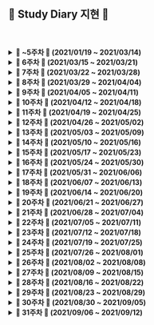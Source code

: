 ##  🍒 Study Diary 지현 🍒



<br />
<br />

<details markdown="1">
<summary><strong> &#127804; ~5주차 &#127804; (2021/01/19 ~ 2021/03/14)</strong></summary>
<br>
<br>



|                                    | 문제                                                         |
| :--------------------------------: | :----------------------------------------------------------- |
| ~ 5주차<br />(21.01.19 ~ 21.03.14) | [BOJ - Basic Problem Solving](https://github.com/wjh51333/Problem-Solving) |

<br>

</details>



<details markdown="1">
<summary><strong> &#127804; 6주차 &#127804; (2021/03/15 ~ 2021/03/21)</strong></summary>
<br>
<br>



|                                  | 문제                                                         |
| :------------------------------: | :----------------------------------------------------------- |
| 6주차<br />(21.03.15 ~ 21.03.21) | 백준 14500 - [테트로미노](https://www.acmicpc.net/problem/14500) <br />백준 10972 - [다음 순열](https://www.acmicpc.net/problem/10972)<br />백준 10973 - [이전 순열](https://www.acmicpc.net/problem/10973)<br />백준 10974 - [모든 순열](https://www.acmicpc.net/problem/10974)<br />백준 14888 - [연산자 끼워넣기](https://www.acmicpc.net/problem/14888)<br />백준 15658 - [연산자 끼워넣기 (2)](https://www.acmicpc.net/problem/15658)<br />백준 11723 - [집합](https://www.acmicpc.net/problem/11723)<br />백준 2309 - [일곱 난쟁이](https://www.acmicpc.net/problem/2309)<br />백준 13023 - [ABCDE](https://www.acmicpc.net/problem/13023)<br />백준 14226 - [이모티콘](https://www.acmicpc.net/problem/14226)<br />백준 13549 - [숨바꼭질 3](https://www.acmicpc.net/problem/13549)<br />백준 2206 - [벽 부수고 이동하기](https://www.acmicpc.net/problem/2206)<br />백준 3055 - [탈출](https://www.acmicpc.net/problem/3055)<br />프로그래머스 SQL [SUM, MAX, MIN](https://programmers.co.kr/learn/courses/30/parts/17043)<br />프로그래머스 SQL [IS NULL](https://programmers.co.kr/learn/courses/30/parts/17045) |

<br>

</details>





<details markdown="1">
<summary><strong> &#127804; 7주차 &#127804; (2021/03/22 ~ 2021/03/28)</strong></summary>
<br>
<br>



|                                  | 문제                                                         |
| :------------------------------: | :----------------------------------------------------------- |
| 7주차<br />(21.03.22 ~ 21.03.28) | 백준 15558 - [점프 게임](https://www.acmicpc.net/problem/15558)<br />백준 12851 - [숨바꼭질 2](https://www.acmicpc.net/problem/12851)<br />백준 13913 - [숨바꼭질 4](https://www.acmicpc.net/problem/13913)<br />백준 6087 - [레이저 통신](https://www.acmicpc.net/problem/6087) |

<br>

</details>





<details markdown="1">
<summary><strong> &#127804; 8주차 &#127804; (2021/03/29 ~ 2021/04/04)</strong></summary>
<br>
<br>



|                                  | 문제                                                         |
| :------------------------------: | :----------------------------------------------------------- |
| 8주차<br />(21.03.29 ~ 21.04.04) | 백준 15988 - [1, 2, 3 더하기 3](https://www.acmicpc.net/problem/15988)<br />백준 16194 - [카드 구매하기 2](https://www.acmicpc.net/problem/16194)<br />백준 15990 - [1, 2, 3 더하기 5](https://www.acmicpc.net/problem/15990)<br />백준 13398 - [연속합 2](https://www.acmicpc.net/problem/13398)<br />백준 14002- [가장 긴 증가하는 부분 수열 4](https://www.acmicpc.net/problem/14002)<br />백준 1495 - [기타리스트](https://www.acmicpc.net/problem/1495)<br />백준 15989 - [1, 2, 3 더하기 4](https://www.acmicpc.net/problem/15989)<br />백준 11048 - [이동하기](https://www.acmicpc.net/problem/11048)<br />백준 14442 - [벽 부수고 이동하기 2](https://www.acmicpc.net/problem/14442)<br />백준 2293 - [동전 1](https://www.acmicpc.net/problem/2293)<br />백준 2294 - [동전 2](https://www.acmicpc.net/problem/2294)<br />백준 14889 - [스타트와 링크](https://www.acmicpc.net/problem/14889)<br />백준 1748 - [수 이어 쓰기 1](https://www.acmicpc.net/problem/1748)<br />백준 9663 - [N-Queen](https://www.acmicpc.net/problem/9663)<br />백준 17478 - [재귀함수가 뭔가요?](https://www.acmicpc.net/problem/17478)<br />백준 6064 - [카잉 달력](https://www.acmicpc.net/problem/6064)<br />백준 12026 - [BOJ 거리](https://www.acmicpc.net/problem/12026)<br />백준 4991 - [로봇 청소기](https://www.acmicpc.net/problem/4991)<br />백준 1339 - [단어 수학](https://www.acmicpc.net/problem/1339)<br />백준 1890 - [점프](https://www.acmicpc.net/problem/1890) |

<br>

</details>





<details markdown="1">
<summary><strong> &#127804; 9주차 &#127804; (2021/04/05 ~ 2021/04/11)</strong></summary>
<br>
<br>



|                                  | 문제                                                         |
| :------------------------------: | :----------------------------------------------------------- |
| 9주차<br />(21.04.05 ~ 21.04.11) | 프로그래머스 [3진법 뒤집기](https://programmers.co.kr/learn/courses/30/lessons/68935)<br />프로그래머스 [두 개 뽑아서 더하기](https://programmers.co.kr/learn/courses/30/lessons/68644)<br />프로그래머스 [삼각 달팽이](https://programmers.co.kr/learn/courses/30/lessons/68645)<br />프로그래머스 [이진 변환 반복하기](https://programmers.co.kr/learn/courses/30/lessons/70129)<br />프로그래머스 [쿼드압축 후 개수 세기](https://programmers.co.kr/learn/courses/30/lessons/68936)<br />백준 16948 - [데스 나이트](https://www.acmicpc.net/problem/16948)<br />백준 15661 - [링크와 스타트](https://www.acmicpc.net/problem/15661)<br />백준 10422 - [괄호](https://www.acmicpc.net/problem/10422)<br />백준 2219 - [숫자판 점프](https://www.acmicpc.net/problem/2219)<br />백준 15486 - [퇴사 2](https://www.acmicpc.net/problem/15486)<br />백준 15686 - [치킨 배달](https://www.acmicpc.net/problem/15686)<br />백준 11058 - [크리보드](https://www.acmicpc.net/problem/11058)<br />백준 4811 - [알약](https://www.acmicpc.net/problem/4811)<br />백준 1149 - [RGB 거리](https://www.acmicpc.net/problem/1149)<br />백준 1309 - [동물원](https://www.acmicpc.net/problem/1309) |

<br>

</details>





<details markdown="1">
<summary><strong> &#127804; 10주차 &#127804; (2021/04/12 ~ 2021/04/18)</strong></summary>
<br>
<br>



|                                   | 문제                                                         |
| :-------------------------------: | :----------------------------------------------------------- |
| 10주차<br />(21.04.12 ~ 21.04.18) | 백준 1325 - [효율적인 해킹](https://www.acmicpc.net/problem/1325)<br />백준 7569 - [토마토](https://www.acmicpc.net/problem/7569)<br />백준 1062 - [가르침](https://www.acmicpc.net/problem/1062)<br />백준 16918 - [봄버맨](https://www.acmicpc.net/problem/16918)<br />백준 15649 - [N과 M (1)](https://www.acmicpc.net/problem/15649)<br />백준 15650 - [N과 M (2)](https://www.acmicpc.net/problem/15650)<br />백준 1918 - [후위 표기식](https://www.acmicpc.net/problem/1918)<br />백준 14916 - [거스름돈](https://www.acmicpc.net/problem/14916)<br />백준 21278 - [호석이 두 마리 치킨](https://www.acmicpc.net/problem/21278)<br />백준 11000 - [강의실 배정](https://www.acmicpc.net/problem/11000)<br />백준 15651 - [N과 M (3)](https://www.acmicpc.net/problem/15651)<br />백준 1753 - [최단경로](https://www.acmicpc.net/problem/1753)<br />백준 15652 - [N과 M (4)](https://www.acmicpc.net/problem/15652)<br />백준 15654 - [N과 M (5)](https://www.acmicpc.net/problem/15654)<br />백준 15655 - [N과 M (6)](https://www.acmicpc.net/problem/15655)<br />백준 15656 - [N과 M (7)](https://www.acmicpc.net/problem/15656)<br />프로그래머스 [같은 숫자는 싫어](https://programmers.co.kr/learn/courses/30/lessons/12906)<br />프로그래머스 [음양 더하기](https://programmers.co.kr/learn/courses/30/lessons/76501)<br />프로그래머스 [프린터](https://programmers.co.kr/learn/courses/30/lessons/42587)<br />프로그래머스 [괄호 회전하기](https://programmers.co.kr/learn/courses/30/lessons/76502)<br />백준 15657 - [N과 M (8)](https://www.acmicpc.net/problem/15657)<br />백준 15663 - [N과 M (9)](https://www.acmicpc.net/problem/15663)<br />백준 15664 - [N과 M (10)](https://www.acmicpc.net/problem/15664)<br />프로그래머스 [모두 0으로 만들기](https://programmers.co.kr/learn/courses/30/lessons/76503#) |

<br>

</details>





<details markdown="1">
<summary><strong> &#127804; 11주차 &#127804; (2021/04/19 ~ 2021/04/25)</strong></summary>
<br>
<br>



|                                   | 문제                                                         |
| :-------------------------------: | :----------------------------------------------------------- |
| 11주차<br />(21.04.19 ~ 21.04.25) | 백준 15665 - [N과 M (11)](https://www.acmicpc.net/problem/15665)<br />백준 15666 - [N과 M (12)](https://www.acmicpc.net/problem/15666)<br />백준 2468 - [안전 영역](https://www.acmicpc.net/problem/2468)<br />백준 1935 - [후위 표기식2](https://www.acmicpc.net/problem/1935)<br />백준 7562 - [나이트의 이동](https://www.acmicpc.net/problem/7562)<br />백준 14426 - [접두사 찾기](https://www.acmicpc.net/problem/14426)<br />백준 14425 - [문자열 집합](https://www.acmicpc.net/problem/14425)<br />백준 16916 - [부분 문자열](https://www.acmicpc.net/problem/16916) |

<br>

</details>





<details markdown="1">
<summary><strong> &#127804; 12주차 &#127804; (2021/04/26 ~ 2021/05/02)</strong></summary>
<br>
<br>



|                                   | 문제                                                         |
| :-------------------------------: | :----------------------------------------------------------- |
| 12주차<br />(21.04.26 ~ 21.05.02) | 백준 11051 - [이항 계수 2](https://www.acmicpc.net/problem/11051)<br />백준 1629 - [곱셈](https://www.acmicpc.net/problem/1629)<br />프로그래머스 [이중우선순위큐](https://programmers.co.kr/learn/courses/30/lessons/42628)<br />프로그래머스 [가장 큰 수](https://programmers.co.kr/learn/courses/30/lessons/42746)<br />백준 2581 - [소수](https://www.acmicpc.net/problem/2581)<br />백준 2606 - [바이러스](https://www.acmicpc.net/problem/2606)<br />백준 1012 - [유기농 배추](https://www.acmicpc.net/problem/1012)<br />백준 1181 - [단어 정렬](https://www.acmicpc.net/problem/1181)<br />백준 1427 - [소트인사이드](https://www.acmicpc.net/problem/1427)<br />백준 10773 - [제로](https://www.acmicpc.net/problem/10773)<br />백준 2960 - [에라토스테네스의 체](https://www.acmicpc.net/problem/2960)<br />백준 1916 - [최소비용 구하기](https://www.acmicpc.net/problem/1916)<br />백준 11779 - [최소비용 구하기 2](https://www.acmicpc.net/problem/11779)<br />백준 16236 - [아기 상어](https://www.acmicpc.net/problem/16236)<br />백준 18352 - [특정 거리의 도시 찾기](https://www.acmicpc.net/problem/18352)<br />백준 12886 - [돌 그룹](https://www.acmicpc.net/problem/12886)<br />백준 12015 - [가장 긴 증가하는 부분 수열 2](https://www.acmicpc.net/problem/12015)<br />백준 12738 - [가장 긴 증가하는 부분 수열 3](https://www.acmicpc.net/problem/12738)<br />Codeforces 1519 [B - The Cake Is a Lie](https://codeforces.com/problemset/problem/1519/B)<br />Codeforces 1519 [A -Red and Blue Beans](https://codeforces.com/problemset/problem/1519/A)<br />Codeforces 1519 [C - Berland Regional](https://codeforces.com/problemset/problem/1519/C)<br />Codeforces 1517 [A - Sum of 2050](https://codeforces.com/problemset/problem/1517/A)<br />백준 10870 - [피보나치 수 5](https://www.acmicpc.net/problem/10870)<br />백준 14003 - [가장 긴 증가하는 부분 수열 5](https://www.acmicpc.net/problem/14003) |

<br>

</details>





<details markdown="1">
<summary><strong> &#127804; 13주차 &#127804; (2021/05/03 ~ 2021/05/09)</strong></summary>
<br>
<br>



|                                   | 문제                                                         |
| :-------------------------------: | :----------------------------------------------------------- |
| 13주차<br />(21.05.03 ~ 21.05.09) | Codeforces 1515 [B - Phoenix and Puzzle](https://codeforces.com/contest/1515/problem/B)<br />Codeforces 1515 [A - Phoenix and Gold](https://codeforces.com/contest/1515/problem/A)<br />백준 10282 - [해킹](https://www.acmicpc.net/problem/10282)<br />백준 1920 - [수 찾기](https://www.acmicpc.net/problem/1920)<br />백준 1237 - [파티](https://www.acmicpc.net/problem/1238)<br />백준 1764 - [듣보잡](https://www.acmicpc.net/problem/1764)<br />백준 11279 - [최대 힙](https://www.acmicpc.net/problem/11279)<br />백준 1927 - [최소 힙](https://www.acmicpc.net/problem/1927)<br />백준 11286 - [절댓값 힙](https://www.acmicpc.net/problem/11286)<br />백준 1189 - [컴백홈](https://www.acmicpc.net/problem/1189)<br />프로그래머스 [주식가격](https://programmers.co.kr/learn/courses/30/lessons/42584)<br />Codeforces 1520 [A - Do Not Be Distracted!](https://codeforces.com/problemset/problem/1520/A)<br />Codeforces 1520 [B - Ordinary Numbers](https://codeforces.com/problemset/problem/1520/B)<br />Codeforces 1520 [C - Not Adjacent Matrix](https://codeforces.com/problemset/problem/1520/C)<br />Codeforces 1520 [D - Same Differences](https://codeforces.com/problemset/problem/1520/D)<br />프로그래머스 [기능개발](https://programmers.co.kr/learn/courses/30/lessons/42586)<br />백준 5635 - [생일](https://www.acmicpc.net/problem/5635)<br />백준 14503 - [로봇 청소기](https://www.acmicpc.net/problem/14503)<br />백준 1026 - [보물](https://www.acmicpc.net/problem/1026)<br />백준 10867 - [중복 빼고 정렬하기](https://www.acmicpc.net/problem/10867)<br />백준 18258 - [큐 2](https://www.acmicpc.net/problem/18258)<br />백준 1966 - [프린터 큐](https://www.acmicpc.net/problem/1966) |

<br>

</details>





<details markdown="1">
<summary><strong> &#127804; 14주차 &#127804; (2021/05/10 ~ 2021/05/16)</strong></summary>
<br>
<br>



|                                   | 문제                                                         |
| :-------------------------------: | :----------------------------------------------------------- |
| 14주차<br />(21.05.10 ~ 21.05.16) | 백준 2075 - [N번째 큰 수](https://www.acmicpc.net/problem/2075)<br />백준 1715 - [카드 정렬하기](https://www.acmicpc.net/problem/1715)<br />프로그래머스 [카펫](https://programmers.co.kr/learn/courses/30/lessons/42842)<br />프로그래머스 [소수 찾기](https://programmers.co.kr/learn/courses/30/lessons/42839)<br />백준 11659 - [구간 합 구하기 4](https://www.acmicpc.net/problem/11659)<br />백준 19644 - [좀비 떼가 기관총 진지에도 오다니](https://www.acmicpc.net/problem/19644)<br />프로그래머스 [가장 먼 노드](https://programmers.co.kr/learn/courses/30/lessons/49189)<br />프로그래머스 [네트워크](https://programmers.co.kr/learn/courses/30/lessons/43162)<br />백준 20055 - [컨베이어 벨트 위의 로봇](https://www.acmicpc.net/problem/20055)<br />백준 20922 - [겹치는 건 싫어](https://www.acmicpc.net/problem/20922)<br />백준 17836 - [공주님을 구해라!](https://www.acmicpc.net/problem/17836)<br />백준 21318 - [피아노 체조](https://www.acmicpc.net/problem/21318)<br />백준 1094 - [막대기](https://www.acmicpc.net/problem/1094)<br />백준 2573 - [빙산](https://www.acmicpc.net/problem/2573) |

<br>

</details>





<details markdown="1">
<summary><strong> &#127804; 15주차 &#127804; (2021/05/17 ~ 2021/05/23)</strong></summary>
<br>
<br>



|                                   | 문제                                                         |
| :-------------------------------: | :----------------------------------------------------------- |
| 15주차<br />(21.05.17 ~ 21.05.23) | 백준 20440 - [🎵니가 싫어 싫어 너무 싫어 싫어 오지 마 내게 찝쩍대지마🎵 - 1](https://www.acmicpc.net/problem/20440)<br />백준 2407 - [조합](https://www.acmicpc.net/problem/2407)<br />백준 1106 - [호텔](https://www.acmicpc.net/problem/1106)<br />백준 2512 - [예산](https://www.acmicpc.net/problem/2512)<br />백준 3187 - [양치기 꿍](https://www.acmicpc.net/problem/3187)https://www.acmicpc.net/problem/2573) |

<br>

</details>





<details markdown="1">
<summary><strong> &#127804; 16주차 &#127804; (2021/05/24 ~ 2021/05/30)</strong></summary>
<br>
<br>



|                                   | 문제                                                         |
| :-------------------------------: | :----------------------------------------------------------- |
| 16주차<br />(21.05.24 ~ 21.05.30) | 백준 1747 - [소수&팰린드롬](https://www.acmicpc.net/problem/1747)<br />백준 10026 - [적록색약](https://www.acmicpc.net/problem/10026)<br />백준 10711 - [모래성](https://www.acmicpc.net/problem/10711)<br />백준 9372 - [상근이의 여행](https://www.acmicpc.net/problem/9372)<br />백준 11403 - [경로 찾기](https://www.acmicpc.net/problem/11403)<br />백준 1937 - [욕심쟁이 판다](https://www.acmicpc.net/problem/1937)<br />백준 16198 - [에너지 모으기](https://www.acmicpc.net/problem/16198)<br />백준 14620 - [꽃길](https://www.acmicpc.net/problem/14620)<br />백준 2163 - [초콜릿 자르기](https://www.acmicpc.net/problem/2163)<br />백준 4179 - [불!](https://www.acmicpc.net/problem/4179)<br />프로그래머스 [오픈채팅방](https://programmers.co.kr/learn/courses/30/lessons/42888)<br />백준 1735 - [분수 합](https://www.acmicpc.net/problem/1735)<br />백준 1205 - [등수 구하기](https://www.acmicpc.net/problem/1205)<br />백준 1700 - [멀티탭 스케줄링](https://www.acmicpc.net/problem/1700)<br />백준 1946 - [신입 사원](https://www.acmicpc.net/problem/1946)<br />백준 3649 - [로봇 프로젝트](https://www.acmicpc.net/problem/3649) |

<br>

</details>





<details markdown="1">
<summary><strong> &#127804; 17주차 &#127804; (2021/05/31 ~ 2021/06/06)</strong></summary>
<br>
<br>



|                                   | 문제                                                         |
| :-------------------------------: | :----------------------------------------------------------- |
| 17주차<br />(21.05.31 ~ 21.06.06) | 백준 1655 - [가운데를 말해요](https://www.acmicpc.net/problem/1655)<br />백준 1449 - [수리공 항승](https://www.acmicpc.net/problem/1449)<br />백준 2346 - [풍선 터뜨리기](https://www.acmicpc.net/problem/2346)<br />백준 1799 - [비숍](https://www.acmicpc.net/problem/1799)<br />백준 2504 - [괄호의 값](https://www.acmicpc.net/problem/2504)<br />백준 1016 - [제곱 ㄴㄴ 수](https://www.acmicpc.net/problem/1016)<br />백준 11401 - [이항 계수 3](https://www.acmicpc.net/problem/11401)<br />백준 5430 - [AC](https://www.acmicpc.net/problem/5430)<br />백준 9881 - [Ski Course Design](https://www.acmicpc.net/problem/9881)<br />백준 2753 - [윤년](https://www.acmicpc.net/problem/2753)<br />백준 14502 - [연구소](https://www.acmicpc.net/problem/14502)<br />백준 5597 - [과제 안 내신 분..?](https://www.acmicpc.net/problem/5597)<br />백준 5347 - [LCM](https://www.acmicpc.net/problem/5347)<br />백준 4134 - [다음 소수](https://www.acmicpc.net/problem/4134)<br />백준 5618 - [공약수](https://www.acmicpc.net/problem/5618)<br />백준 16197 - [두 동전](https://www.acmicpc.net/problem/16197)<br />백준 16933 - [벽 부수고 이동하기 3](https://www.acmicpc.net/problem/16933)<br />백준 17413 - [단어 뒤집기 2](https://www.acmicpc.net/problem/17413)<br />백준 3197 - [백조의 호수](https://www.acmicpc.net/problem/3197)<br />백준 7490 - [0 만들기](https://www.acmicpc.net/problem/7490)<br />백준 2023 - [신기한 소수](https://www.acmicpc.net/problem/2023)<br />백준 4659 - [비밀번호 발음하기](https://www.acmicpc.net/problem/4659)<br />백준 1456 - [거의 소수](https://www.acmicpc.net/problem/1456)<br />백준 20053 - [최소, 최대 2](https://www.acmicpc.net/problem/20053)<br />백준 21756 - [지우개](https://www.acmicpc.net/problem/21756)<br />백준 17087 - [숨바꼭질 6](https://www.acmicpc.net/problem/17087)<br />백준 17103 - [골드바흐 파티션](https://www.acmicpc.net/problem/17103)<br />백준 11060 - [점프 점프](https://www.acmicpc.net/problem/11060)<br />백준 1932 - [정수 삼각형](https://www.acmicpc.net/problem/1932)<br />백준 17212 - [달나라 토끼를 위한 구매대금 지불 도우미](https://www.acmicpc.net/problem/17212)<br />백준 1202 - [보석 도둑](https://www.acmicpc.net/problem/1202)<br />백준 16946 - [벽 부수고 이동하기 4](https://www.acmicpc.net/problem/16946)<br />백준 12852 - [1로 만들기 2](https://www.acmicpc.net/problem/12852)https://www.acmicpc.net/problem/3649) |

<br>

</details>





<details markdown="1">
<summary><strong> &#127804; 18주차 &#127804; (2021/06/07 ~ 2021/06/13)</strong></summary>
<br>
<br>



|                                   | 문제                                                         |
| :-------------------------------: | :----------------------------------------------------------- |
| 18주차<br />(21.06.07 ~ 21.06.13) | 백준 1197 - [최소 스패닝 트리](https://www.acmicpc.net/problem/1197)<br />백준 10942 - [팰린드롬?](https://www.acmicpc.net/problem/10942)<br />백준 11265 - [끝나지 않는 파티](https://www.acmicpc.net/problem/11265)<br />백준 2252 - [줄 세우기](https://www.acmicpc.net/problem/2252)<br />백준 2623 - [음악프로그램](https://www.acmicpc.net/problem/2623)<br />백준 9251 - [LCS](https://www.acmicpc.net/problem/9251)<br />백준 9252 - [LCS 2](https://www.acmicpc.net/problem/9252)<br />백준 1766 - [문제집](https://www.acmicpc.net/problem/1766)<br />백준 2470 - [두 용액](https://www.acmicpc.net/problem/2470)<br />백준 2467 - [용액](https://www.acmicpc.net/problem/2467)<br />백준 1005 - [ACM Craft](https://www.acmicpc.net/problem/1005)<br />백준 2263 - [트리의 순회](https://www.acmicpc.net/problem/2263)<br />백준 1377 - [버블 소트](https://www.acmicpc.net/problem/1377)<br />백준 17219 - [비밀번호 찾기](https://www.acmicpc.net/problem/17219)<br />백준 4779 - [칸토어 집합](https://www.acmicpc.net/problem/4779)<br />백준 1074 - [Z](https://www.acmicpc.net/problem/1074) |

<br>

</details>





<details markdown="1">
<summary><strong> &#127804; 19주차 &#127804; (2021/06/14 ~ 2021/06/20)</strong></summary>
<br>
<br>



|                                   | 문제                                                         |
| :-------------------------------: | :----------------------------------------------------------- |
| 19주차<br />(21.06.14 ~ 21.06.20) | 백준 10871 - [X보다 작은 수](https://www.acmicpc.net/problem/10871)<br />백준 15552 - [빠른 A+B](https://www.acmicpc.net/problem/15552)<br />백준 2108 - [통계학](https://www.acmicpc.net/problem/2108)<br />백준 14890 - [경사로](https://www.acmicpc.net/problem/14890)<br />백준 1248 - [맞춰봐](https://www.acmicpc.net/problem/1248)<br />백준 4948 - [베르트랑 공준](https://www.acmicpc.net/problem/4948)<br />백준 14395 - [4연산](https://www.acmicpc.net/problem/14395)<br />백준 16954 - [움직이는 미로 탈출](https://www.acmicpc.net/problem/16954)<br />백준 2822 - [점수 계산](https://www.acmicpc.net/problem/2822)https://www.acmicpc.net/problem/1074) |

<br>

</details>





<details markdown="1">
<summary><strong> &#127804; 20주차 &#127804; (2021/06/21 ~ 2021/06/27)</strong></summary>
<br>
<br>



|                                   | 문제                                                         |
| :-------------------------------: | :----------------------------------------------------------- |
| 20주차<br />(21.06.21 ~ 21.06.27) | 백준 1414 - [불우이웃돕기](https://www.acmicpc.net/problem/1414)<br />백준 16398 - [행성 연결](https://www.acmicpc.net/problem/16398)<br />프로그래머스 [정수 삼각형](https://programmers.co.kr/learn/courses/30/lessons/43105)<br />프로그래머스 [섬 연결하기](https://programmers.co.kr/learn/courses/30/lessons/42861)<br />백준 11404 - [플로이드](https://www.acmicpc.net/problem/11404)<br />백준 1922 - [네트워크 연결](https://www.acmicpc.net/problem/1922)<br />백준 2665 - [미로만들기](https://www.acmicpc.net/problem/2665)<br />백준 1647 - [도시 분할 계획](https://www.acmicpc.net/problem/1647)<br />백준 2473 - [세 용액](https://www.acmicpc.net/problem/2473)<br />백준 2239 - [스도쿠](https://www.acmicpc.net/problem/2239)<br />백준 9375 - [패션왕 신해빈](https://www.acmicpc.net/problem/9375)<br />백준 2042 - [구간 합 구하기](https://www.acmicpc.net/problem/2042)<br />백준 2357 - [최솟값과 최댓값](https://www.acmicpc.net/problem/2357)<br />백준 11505 - [구간 곱 구하기](https://www.acmicpc.net/problem/11505)<br />백준 2150 - [Strongly Connected Component](https://www.acmicpc.net/problem/2150) |

<br>

</details>





<details markdown="1">
<summary><strong> &#127804; 21주차 &#127804; (2021/06/28 ~ 2021/07/04)</strong></summary>
<br>
<br>



|                                   | 문제                                                         |
| :-------------------------------: | :----------------------------------------------------------- |
| 21주차<br />(21.06.28 ~ 21.07.04) | 백준 17086 - [아기 상어 2](https://www.acmicpc.net/problem/17086)<br />백준 17071 - [숨바꼭질 5](https://www.acmicpc.net/problem/17071)<br />백준 16472 - [고냥이](https://www.acmicpc.net/problem/16472)<br />백준 2961 - [도영이가 만든 맛있는 음식](https://www.acmicpc.net/problem/2961)<br />백준 1620 - [나는야 포켓몬 마스터 이다솜](https://www.acmicpc.net/problem/1620)<br />백준 4949 - [균형잡힌 세상](https://www.acmicpc.net/problem/4949)<br />백준 5397 - [키로거](https://www.acmicpc.net/problem/5397)<br />백준 2941 - [크로아티아 알파벳](https://www.acmicpc.net/problem/2941)<br />백준 1120 - [문자열](https://www.acmicpc.net/problem/1120)<br />백준 9935 - [문자열 폭발](https://www.acmicpc.net/problem/9935)<br />백준 10868 - [최솟값](https://www.acmicpc.net/problem/10868)<br />백준 6497 - [전력난](https://www.acmicpc.net/problem/6497)<br />백준 4358 - [생태학](https://www.acmicpc.net/problem/4358) |

<br>

</details>





<details markdown="1">
<summary><strong> &#127804; 22주차 &#127804; (2021/07/05 ~ 2021/07/11)</strong></summary>
<br>
<br>



|                                   | 문제                                                         |
| :-------------------------------: | :----------------------------------------------------------- |
| 22주차<br />(21.07.05 ~ 21.07.11) | 백준 3425 - [고스택](https://www.acmicpc.net/problem/3425)<br />백준 1713 - [후보 추천하기](https://www.acmicpc.net/problem/1713)<br />백준 11003 - [최솟값 찾기](https://www.acmicpc.net/problem/11003)<br />백준 16202 - [MST 게임](https://www.acmicpc.net/problem/16202)<br />백준 1316 - [그룹 단어 체커](https://www.acmicpc.net/problem/1316)<br />백준 20010 - [악덕 영주 혜유](https://www.acmicpc.net/problem/20010)<br />백준 1874 - [스택 수열](https://www.acmicpc.net/problem/1874)<br />백준 9093 - [단어 뒤집기](https://www.acmicpc.net/problem/9093)<br />백준 2164 - [카드2](https://www.acmicpc.net/problem/2164)<br />백준 2161 - [카드1](https://www.acmicpc.net/problem/2161)<br />백준 11866 - [요세푸스 문제 0](https://www.acmicpc.net/problem/11866)<br />백준 20366 - [같이 눈사람 만들래?](https://www.acmicpc.net/problem/20366) |

<br>

</details>





<details markdown="1">
<summary><strong> &#127804; 23주차 &#127804; (2021/07/12 ~ 2021/07/18)</strong></summary>
<br>
<br>



|                                   | 문제                                                         |
| :-------------------------------: | :----------------------------------------------------------- |
| 23주차<br />(21.07.12 ~ 21.07.18) | 백준 17298 - [오큰수](https://www.acmicpc.net/problem/17298)<br />백준 17299 - [오등큰수](https://www.acmicpc.net/problem/17299)<br />프로그래머스 [표 편집](https://programmers.co.kr/learn/courses/30/lessons/81303)<br />백준 1342 - [행운의 문자열](https://www.acmicpc.net/problem/17299)<br />백준 1516 - [게임 개발](https://www.acmicpc.net/problem/1516)<br />백준 3020 - [개똥벌레](https://www.acmicpc.net/problem/3020)<br />백준 11437 - [LCA](https://www.acmicpc.net/problem/11437)<br />백준 11438 - [LCA 2](https://www.acmicpc.net/problem/11438)<br />백준 17404 - [RGB거리 2](https://www.acmicpc.net/problem/17404) |

<br>

</details>





<details markdown="1">
<summary><strong> &#127804; 24주차 &#127804; (2021/07/19 ~ 2021/07/25)</strong></summary>
<br>
<br>



|                                   | 문제                                                         |
| :-------------------------------: | :----------------------------------------------------------- |
| 24주차<br />(21.07.19 ~ 21.07.25) | 백준 2900 - [프로그램](https://www.acmicpc.net/problem/2900) ([C++ 풀이](./개별문제/Baekjoon/2900_프로그램.cpp))<br />백준 2696 - [중앙값 구하기](https://www.acmicpc.net/problem/2696) ([C++ 풀이](./개별문제/Baekjoon/2696_중앙값%20구하기.cpp))<br />백준 14921 - [용액 합성하기](https://www.acmicpc.net/problem/14921) ([C++ 풀이](./개별문제/Baekjoon/14921_용액%20합성하기.cpp))<br />백준 2557 - [Hello World](https://www.acmicpc.net/problem/2557) ([Kotlin 풀이](./개별문제/Baekjoon/2557_Hello%20World.kt))<br />백준 10718 - [We love kriii](https://www.acmicpc.net/problem/10718) ([Kotlin 풀이](./개별문제/Baekjoon/10718_We%20love%20kriii.kt))<br />백준 10171 - [고양이](https://www.acmicpc.net/problem/10171) ([Kotlin 풀이](./개별문제/Baekjoon/10171_고양이.kt))<br />백준 2588 - [곱셈](https://www.acmicpc.net/problem/2588) ([Kotlin 풀이](./개별문제/Baekjoon/2588_곱셈.kt))<br />백준 1330 - [두 수 비교하기](https://www.acmicpc.net/problem/1330) ([Kotlin 풀이](./개별문제/Baekjoon/1330_두%20수%20비교하기.kt))<br />백준 9498 - [시험 성적](https://www.acmicpc.net/problem/9498) ([Kotlin 풀이](./개별문제/Baekjoon/9498_시험%20성적.kt))<br />백준 14681 - [사분면 고르기](https://www.acmicpc.net/problem/14681) ([Kotlin 풀이](./개별문제/Baekjoon/14681_사분면%20고르기.kt))<br />백준 2884 - [알람 시계](https://www.acmicpc.net/problem/2884) ([Kotlin 풀이](./개별문제/Baekjoon/2884_알람%20시계.kt))<br />백준 10952 - [A+B - 5](https://www.acmicpc.net/problem/10952) ([Kotlin 풀이](./개별문제/Baekjoon/10952_A+B%20-%205.kt))<br />백준 1110 - [더하기 사이클](https://www.acmicpc.net/problem/1110) ([Kotlin 풀이](./개별문제/Baekjoon/1110_더하기%20사이클.kt))<br />백준 2562 - [최댓값](https://www.acmicpc.net/problem/2562) ([Kotlin 풀이](./개별문제/Baekjoon/2562_최댓값.kt))<br />백준 2577 - [숫자의 개수](https://www.acmicpc.net/problem/2577) ([Kotlin 풀이](./개별문제/Baekjoon/2577_숫자의%20개수.kt))<br />백준 2739 - [구구단](https://www.acmicpc.net/problem/2739) ([Kotlin 풀이](./개별문제/Baekjoon/2739_구구단.kt))<br />백준 4673 - [셀프 넘버](https://www.acmicpc.net/problem/4673) ([Kotlin 풀이](./개별문제/Baekjoon/4673_셀프%20넘버.kt))<br />백준 2908 - [상수](https://www.acmicpc.net/problem/2908) ([Kotlin 풀이](./개별문제/Baekjoon/2908_상수.kt))<br />백준 2869 - [달팽이는 올라가고 싶다](https://www.acmicpc.net/problem/2869) ([Kotlin 풀이](./개별문제/Baekjoon/2869_달팽이는%20올라가고%20싶다.kt))<br />백준 9020 - [골드바흐의 추측](https://www.acmicpc.net/problem/9020) ([Kotlin 풀이](./개별문제/Baekjoon/9020_골드바흐의%20추측.kt))<br />백준 10872 - [팩토리얼](https://www.acmicpc.net/problem/10872) ([Kotlin 풀이](./개별문제/Baekjoon/10872_팩토리얼.kt)) |

<br>

</details>





<details markdown="1">
<summary><strong> &#127804; 25주차 &#127804; (2021/07/26 ~ 2021/08/01)</strong></summary>
<br>
<br>



|                                   | 문제                                                         |
| :-------------------------------: | :----------------------------------------------------------- |
| 25주차<br />(21.07.26 ~ 21.08.01) | cSWEA [최빈수 구하기](https://swexpertacademy.com/main/code/problem/problemDetail.do?contestProbId=AV13zo1KAAACFAYh) ([C++ 풀이](./개별문제/SW%20Expert%20Academy/1204_최빈수%20구하기.cpp) / [Java 풀이](./개별문제/SW%20Expert%20Academy/1204_최빈수%20구하기.java))<br />SWEA [View](https://swexpertacademy.com/main/code/problem/problemDetail.do?contestProbId=AV134DPqAA8CFAYh) ([C++ 풀이](./개별문제/SW%20Expert%20Academy/1206_View.cpp) / [Java 풀이](./개별문제/SW%20Expert%20Academy/1206_View.java))<br />SWEA [Flatten](https://swexpertacademy.com/main/code/problem/problemDetail.do?contestProbId=AV139KOaABgCFAYh) ([C++ 풀이](./개별문제/SW%20Expert%20Academy/1208_Flatten.cpp) / [Java 풀이](./개별문제/SW%20Expert%20Academy/1208_Flatten.java))<br />백준 7568 - [덩치](https://www.acmicpc.net/problem/7568) ([Kotlin 풀이](./개별문제/Baekjoon/7568_덩치.kt))<br />백준 18870 - [좌표 압축](https://www.acmicpc.net/problem/18870) ([Kotlin 풀이](./개별문제/Baekjoon/18870_좌표%20압축.kt))<br />백준 2750 - [수 정렬하기](https://www.acmicpc.net/problem/2750) ([Kotlin 풀이](./개별문제/Baekjoon/2750_수%20정렬하기.kt))<br />SWEA [Sum](https://swexpertacademy.com/main/code/problem/problemDetail.do?contestProbId=AV13_BWKACUCFAYh) ([C++ 풀이](./개별문제/SW%20Expert%20Academy/1209_Sum.cpp) / [Java 풀이](./개별문제/SW%20Expert%20Academy/1209_Sum.java))<br />SWEA [Magnetic](https://swexpertacademy.com/main/code/problem/problemDetail.do?contestProbId=AV14hwZqABsCFAYD) ([C++ 풀이](./개별문제/SW%20Expert%20Academy/1220_Magnetic.cpp) / [Java 풀이](./개별문제/SW%20Expert%20Academy/1220_Magnetic.java))<br />SWEA [Ladder1](https://swexpertacademy.com/main/code/problem/problemDetail.do?contestProbId=AV14ABYKADACFAYh) ([C++ 풀이](./개별문제/SW%20Expert%20Academy/1210_Ladder1.cpp) / [Java 풀이](./개별문제/SW%20Expert%20Academy/1210_Ladder1.java))<br />SWEA [String](https://swexpertacademy.com/main/code/problem/problemDetail.do?contestProbId=AV14P0c6AAUCFAYi) ([C++ 풀이](./개별문제/SW%20Expert%20Academy/1213_String.cpp))<br />SWEA [회문1](https://swexpertacademy.com/main/code/problem/problemDetail.do?contestProbId=AV14QpAaAAwCFAYi) ([C++ 풀이](./개별문제/SW%20Expert%20Academy/1215_회문1.cpp))<br />SWEA [회문2](https://swexpertacademy.com/main/code/problem/problemDetail.do?contestProbId=AV14Rq5aABUCFAYi&) ([C++ 풀이](./개별문제/SW%20Expert%20Academy/1216_회문2.cpp))<br />SWEA [거듭 제곱](https://swexpertacademy.com/main/code/problem/problemDetail.do?contestProbId=AV14dUIaAAUCFAYD) ([C++ 풀이](./개별문제/SW%20Expert%20Academy/1217_거듭%20제곱.cpp))<br />SWEA [괄호 짝짓기](https://swexpertacademy.com/main/code/problem/problemDetail.do?contestProbId=AV14eWb6AAkCFAYD) ([C++ 풀이](./개별문제/SW%20Expert%20Academy/1218_괄호%20짝짓기.cpp))<br />SWEA [길찾기](https://swexpertacademy.com/main/code/problem/problemDetail.do?contestProbId=AV14geLqABQCFAYD) ([C++ 풀이](./개별문제/SW%20Expert%20Academy/1219_길찾기.cpp))<br />SWEA [비밀번호](https://swexpertacademy.com/main/code/problem/problemDetail.do?contestProbId=AV14_DEKAJcCFAYD) ([C++ 풀이](./개별문제/SW%20Expert%20Academy/1234_비밀번호.cpp))<br />SWEA [계산기3](https://swexpertacademy.com/main/code/problem/problemDetail.do?contestProbId=AV14tDX6AFgCFAYD) ([C++ 풀이](./개별문제/SW%20Expert%20Academy/1223_계산기3.cpp))<br />SWEA [작업순서](https://swexpertacademy.com/main/code/problem/problemDetail.do?contestProbId=AV18TrIqIwUCFAZN) ([C++ 풀이](./개별문제/SW%20Expert%20Academy/1267_작업순서.cpp))<br />SWEA [암호생성기](https://swexpertacademy.com/main/code/problem/problemDetail.do?contestProbId=AV14uWl6AF0CFAYD) ([C++ 풀이](./개별문제/SW%20Expert%20Academy/1225_암호생성기.cpp))<br />SWEA [미로1](https://swexpertacademy.com/main/code/problem/problemDetail.do?contestProbId=AV14vXUqAGMCFAYD) ([C++ 풀이](./개별문제/SW%20Expert%20Academy/1226_미로1.cpp))<br />SWEA [Contact](https://swexpertacademy.com/main/code/problem/problemDetail.do?contestProbId=AV15B1cKAKwCFAYD&) ([C++ 풀이](./개별문제/SW%20Expert%20Academy/1238_Contact.cpp)) |

<br>

</details>





<details markdown="1">
<summary><strong> &#127804; 26주차 &#127804; (2021/08/02 ~ 2021/08/08)</strong></summary>
<br>
<br>



|                                   | 문제                                                         |
| :-------------------------------: | :----------------------------------------------------------- |
| 26주차<br />(21.08.02 ~ 21.08.08) | SWEA [비밀번호](https://swexpertacademy.com/main/code/problem/problemDetail.do?contestProbId=AV14_DEKAJcCFAYD) ([Java 풀이](./개별문제/SW%20Expert%20Academy/1234_비밀번호.java))<br />SWEA [암호생성기](https://swexpertacademy.com/main/code/problem/problemDetail.do?contestProbId=AV14uWl6AF0CFAYD) ([Java 풀이](./개별문제/SW%20Expert%20Academy/1225_암호생성기.java))<br />SWEA [미로1](https://swexpertacademy.com/main/code/problem/problemDetail.do?contestProbId=AV14vXUqAGMCFAYD) ([Java 풀이](./개별문제/SW%20Expert%20Academy/1226_미로1.java))<br />SWEA [중위순회](https://swexpertacademy.com/main/code/problem/problemDetail.do?contestProbId=AV140YnqAIECFAYD) ([C++ 풀이](./개별문제/SW%20Expert%20Academy/1231_중위순회.cpp) / [Java 풀이](./개별문제/SW%20Expert%20Academy/1231_중위순회.java))<br />SWEA [사칙연산](https://swexpertacademy.com/main/code/problem/problemDetail.do?contestProbId=AV141J8KAIcCFAYD) ([C++ 풀이](./개별문제/SW%20Expert%20Academy/1232_사칙연산.cpp))<br />SWEA [사칙연산 유효성 검사](https://swexpertacademy.com/main/code/problem/problemDetail.do?contestProbId=AV141176AIwCFAYD) ([C++ 풀이](./개별문제/SW%20Expert%20Academy/1233_Ladder1.cpp))<br />SWEA [단순 2진 암호코드](https://swexpertacademy.com/main/code/problem/problemDetail.do?contestProbId=AV15FZuqAL4CFAYD) ([Java 풀이](./개별문제/SW%20Expert%20Academy/1240_단순%202진%20암호코드.java))<br />SWEA [암호코드 스캔](https://swexpertacademy.com/main/code/problem/problemDetail.do?contestProbId=AV15JEKKAM8CFAYD) ([Java 풀이](./개별문제/SW%20Expert%20Academy/1242_암호코드%20스캔.java))<br />SWEA [균형점](https://swexpertacademy.com/main/code/problem/problemDetail.do?contestProbId=AV15MeBKAOgCFAYD) ([Java 풀이](./개별문제/SW%20Expert%20Academy/1245_균형점.java))<br />SWEA [최대 상금](https://swexpertacademy.com/main/code/problem/problemDetail.do?contestProbId=AV15Khn6AN0CFAYD) ([C++ 풀이](./개별문제/SW%20Expert%20Academy/1244_최대%20상금.cpp) / [Java 풀이](./개별문제/SW%20Expert%20Academy/1244_최대%20상금.java))<br />SWEA [정사각형 방](https://swexpertacademy.com/main/code/problem/problemDetail.do?contestProbId=AV5LtJYKDzsDFAXc&) ([C++ 풀이](./개별문제/SW%20Expert%20Academy/1861_정사각형%20방.cpp))<br />SWEA [추억의 2048게임](https://swexpertacademy.com/main/code/problem/problemDetail.do?contestProbId=AWbrg9uabZsDFAWQ) ([C++ 풀이](./개별문제/SW%20Expert%20Academy/6109_추억의%202048게임.cpp))<br />SWEA [등산로 조성](https://swexpertacademy.com/main/code/problem/problemDetail.do?contestProbId=AV5PoOKKAPIDFAUq) ([C++ 풀이](./개별문제/SW%20Expert%20Academy/1949_등산로%20조성.cpp))<br />백준 1275 - [커피숍2](https://www.acmicpc.net/problem/1275) ([C++ 풀이](./개별문제/Baekjoon/1275_커피숍2.cpp)) |

<br>

</details>





<details markdown="1">
<summary><strong> &#127804; 27주차 &#127804; (2021/08/09 ~ 2021/08/15)</strong></summary>
<br>
<br>



|                                   | 문제 |
| :-------------------------------: | :--- |
| 27주차<br />(21.08.09 ~ 21.08.15) | X    |

<br>

</details>





<details markdown="1">
<summary><strong> &#127804; 28주차 &#127804; (2021/08/16 ~ 2021/08/22)</strong></summary>
<br>
<br>



|                                   | 문제                                                         |
| :-------------------------------: | :----------------------------------------------------------- |
| 28주차<br />(21.08.16 ~ 21.08.22) | 백준 14567 - [선수과목 (Prerequisite)](https://www.acmicpc.net/problem/14567) ([C++ 풀이](./개별문제/Baekjoon/14567_선수과목(Prerequisite).cpp)) |

<br>

</details>





<details markdown="1">
<summary><strong> &#127804; 29주차 &#127804; (2021/08/23 ~ 2021/08/29)</strong></summary>
<br>
<br>



|                                   | 문제                                                         |
| :-------------------------------: | :----------------------------------------------------------- |
| 29주차<br />(21.08.23 ~ 21.08.29) | 백준 21317 - [징검다리 건너기](https://www.acmicpc.net/problem/21317) ([C++ 풀이](./개별문제/Baekjoon/21317_징검다리%20건너기.cpp)/[Java 풀이](./개별문제/Baekjoon/21317_징검다리%20건너기.java))<br />백준 19598 - [최소 회의실 개수](https://www.acmicpc.net/problem/19598) ([Java 풀이](./개별문제/Baekjoon/19598_최소%20회의실%20개수.java)) |

<br>

</details>





<details markdown="1">
<summary><strong> &#127804; 30주차 &#127804; (2021/08/30 ~ 2021/09/05)</strong></summary>
<br>
<br>



|                                   | 문제 |
| :-------------------------------: | :--- |
| 30주차<br />(21.08.30 ~ 21.09.05) |      |

<br>

</details>





<details markdown="1">
<summary><strong> &#127804; 31주차 &#127804; (2021/09/06 ~ 2021/09/12)</strong></summary>
<br>
<br>



|                                   | 문제 |
| :-------------------------------: | :--- |
| 31주차<br />(21.09.06 ~ 21.09.12) |      |

<br>

</details>

